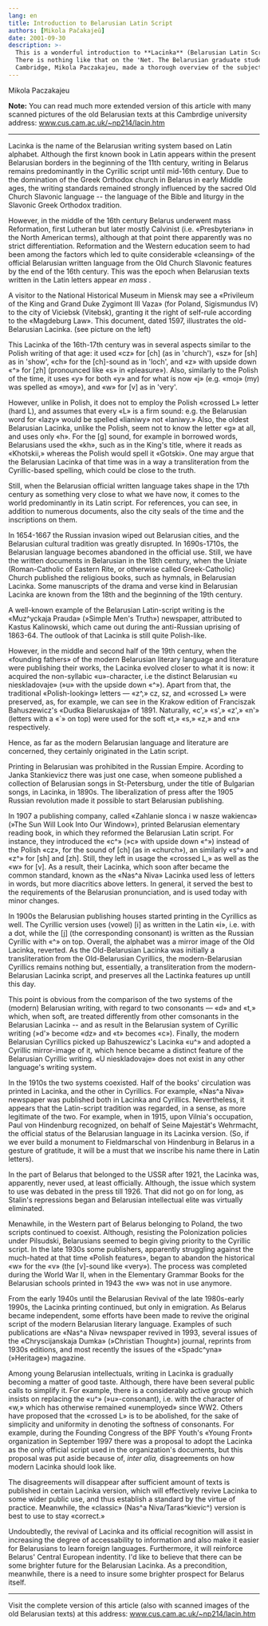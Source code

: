 ```yaml
---
lang: en
title: Introduction to Belarusian Latin Script
authors: [Mikola Pačakajeŭ]
date: 2001-09-30
description: >-
  This is a wonderful introduction to **Lacinka** (Belarusian Latin Script) .
  There is nothing like that on the 'Net. The Belarusian graduate student from
  Cambridge, Mikola Paczakajeu, made a thorough overview of the subject.
---
```



Mikola Paczakajeu

<strong>Note:</strong> You can read much more extended version of this article with many scanned pictures of the old Belarusian texts at this Cambrdige university address: <a href=»http://www.cus.cam.ac.uk/~np214/lacin.htm»>www.cus.cam.ac.uk/~np214/lacin.htm</a>

<hr />

Lacinka is the name of the Belarusian writing system based on Latin alphabet. Although the first known book in Latin appears within the present Belarusian borders in the beginning of the 11th century, writing in Belarus remains predominantly in the Cyrillic script until mid-16th century. Due to the domination of the Greek Orthodox church in Belarus in early Middle ages, the writing standards remained strongly influenced by the sacred Old Church Slavonic language -- the language of the Bible and liturgy in the Slavonic Greek Orthodox tradition.

However, in the middle of the 16th century Belarus underwent mass Reformation, first Lutheran but later mostly Calvinist (i.e. «Presbyterian» in the North American terms), although at that point there apparently was no strict differentiation. Reformation and the Western education seem to had been among the factors which led to quite considerable «cleansing» of the official Belarusian written language from the Old Church Slavonic features by the end of the 16th century. This was the epoch when Belarusian texts written in the Latin letters appear  *en mass* .

A visitor to the National Historical Museum in Miensk may see a «Privileum of the King and Grand Duke Zygimont III Vaza» (for Poland, Sigismundus IV) to the city of Viciebsk (Vitebsk), granting it the right of self-rule according to the «Magdeburg Law». This document, dated 1597, illustrates the old-Belarusian Lacinka. (see picture on the left)

This Lacinka of the 16th-17th century was in several aspects similar to the Polish writing of that age: it used «cz» for [ch] (as in 'church'), «sz» for [sh] as in 'show', «ch» for the [ch]-sound as in 'loch', and «z» with upside down «^» for [zh] (pronounced like «s» in «pleasure»). Also, similarly to the Polish of the time, it uses «y» for both «y» and for what is now «j» (e.g. «moj» (my) was spelled as «moy»), and «w» for [v] as in 'very'.

However, unlike in Polish, it does not to employ the Polish «crossed L» letter (hard L), and assumes that every «L» is a firm sound: e.g. the Belarusian word for «lazy» would be spelled «lianiwy» not «laniwy.» Also, the oldest Belarusian Lacinka, unlike the Polish, seem not to know the letter «g» at all, and uses only «h». For the [g] sound, for example in borrowed words, Belarusians used the «kh», such as in the King's title, where it reads as «Khotskii,» whereas the Polish would spell it «Gotski». One may argue that the Belarusian Lacinka of that time was in a way a transliteration from the Cyrillic-based spelling, which could be close to the truth.

Still, when the Belarusian official written language takes shape in the 17th century as something very close to what we have now, it comes to the world predominantly in its Latin script. For references, you can see, in addition to numerous documents, also the city seals of the time and the inscriptions on them.

In 1654-1667 the Russian invasion wiped out Belarusian cities, and the Belarusian cultural tradition was greatly disrupted. In 1690s-1710s, the Belarusian language becomes abandoned in the official use. Still, we have the written documents in Belarusian in the 18th century, when the Uniate (Roman-Catholic of Eastern Rite, or otherwise called Greek-Catholic) Church published the religious books, such as hymnals, in Belarusian Lacinka. Some manuscripts of the drama and verse kind in Belarusian Lacinka are known from the 18th and the beginning of the 19th century.

A well-known example of the Belarusian Latin-script writing is the «Muz^yckaja Prauda» (»Simple Men's Truth») newspaper, attributed to Kastus Kalinowski, which came out during the anti-Russian uprising of 1863-64. The outlook of that Lacinka is still quite Polish-like.

However, in the middle and second half of the 19th century, when the «founding fathers» of the modern Belarusian literary language and literature were publishing their works, the Lacinka evolved closer to what it is now: it acquired the non-syllabic «u»-character, i.e the distinct Belarusian «u nieskladovaje» (»u» with the upside down «^»). Apart from that, the traditional «Polish-looking» letters — «z^,» cz, sz, and «crossed L» were preserved, as, for example, we can see in the Krakow edition of Franciszak Bahuszewicz's «Dudka Bielaruskaja» of 1891. Naturally, «c',» «s',» «z',» «n'» (letters with a «`» on top) were used for the soft «t,» «s,» «z,» and «n» respectively.

Hence, as far as the modern Belarusian language and literature are concerned, they certainly originated in the Latin script.

Printing in Belarusian was prohibited in the Russian Empire. Acording to Janka Stankievicz there was just one case, when someone published a collection of Belarusian songs in St-Petersburg, under the title of Bulgarian songs, in Lacinka, in 1890s. The liberalization of press after the 1905 Russian revolution made it possible to start Belarusian publishing.

In 1907 a publishing company, called «Zahlanie slonca i w nasze wakienca» (»The Sun Will Look Into Our Window»), printed Belarusian elementary reading book, in which they reformed the Belarusian Latin script. For instance, they introduced the «c^» (»c» with upside down «^») instead of the Polish «cz», for the sound of [ch] (as in «church»), an similarly «s^» and «z^» for [sh] and [zh]. Still, they left in usage the «crossed L,» as well as the «w» for [v]. As a result, their Lacinka, which soon after became the common standard, known as the «Nas^a Niva» Lacinka used less of letters in words, but more diacritics above letters. In general, it served the best to the requirements of the Belarusian pronunciation, and is used today with minor changes.

In 1900s the Belarusian publishing houses started printing in the Cyrillics as well. The Cyrillic version uses (vowel) [i] as written in the Latin «i», i.e. with a dot, while the [j] (the corresponding consonant) is written as the Russian Cyrillic with «^» on top. Overall, the alphabet was a mirror image of the Old Lacinka, reverted. As the Old-Belarusian Lacinka was initially a transliteration from the Old-Belarusian Cyrillics, the modern-Belarusian Cyrillics remains nothing but, essentially, a transliteration from the modern-Belarusian Lacinka script, and preserves all the Lactinka features up untill this day.

This point is obvious from the comparison of the two systems of the (modern) Belarusian writing, with regard to two consonants — «d» and «t,» which, when soft, are treated differently from other comsonants in the Belarusian Lacinka -- and as result in the Belarusian system of Cyrillic writing (»d'» become «dz» and «t» becomes «c»). Finally, the modern Belarusian Cyrillics picked up Bahuszewicz's Lacinka «u^» and adopted a Cyrillic mirror-image of it, which hence became a distinct feature of the Belarusian Cyrillic writing. «U nieskladovaje» does not exist in any other language's writing system.

In the 1910s the two systems coexisted. Half of the books' circulation was printed in Lacinka, and the other in Cyrillics. For example, «Nas^a Niva» newspaper was published both in Lacinka and Cyrillics. Nevertheless, it appears that the Latin-script tradition was regarded, in a sense, as more legitimate of the two. For example, when in 1915, upon Vilnia's occupation, Paul von Hindenburg recognized, on behalf of Seine Majestät's Wehrmacht, the official status of the Belarusian language in its Lacinka version. (So, if we ever build a monument to Fieldmarschal von Hindenburg in Belarus in a gesture of gratitude, it will be a must that we inscribe his name there in Latin letters).

In the part of Belarus that belonged to the USSR after 1921, the Lacinka was, apparently, never used, at least officially. Although, the issue which system to use was debated in the press till 1926. That did not go on for long, as Stalin's repressions began and Belarusian intellectual elite was virtually eliminated.

Menawhile, in the Western part of Belarus belonging to Poland, the two scripts continued to coexist. Although, resisting the Polonization policies under Pilsudski, Belarusians seemed to begin giving priority to the Cyrillic script. In the late 1930s some publishers, apparently struggling against the much-hated at that time «Polish features», began to abandon the historical «w» for the «v» (the [v]-sound like «very»). The process was completed during the World War II, when in the Elementary Grammar Books for the Belarusian schools printed in 1943 the «w» was not in use anymore.

From the early 1940s until the Belarusian Revival of the late 1980s-early 1990s, the Lacinka printing continued, but only in emigration. As Belarus became independent, some efforts have been made to revive the original script of the modern Belarusian literary language. Examples of such publications are «Nas^a Niva» newspaper revived in 1993, several issues of the «Chryscijanskaja Dumka» (»Christian Thought») journal, reprints from 1930s editions, and most recently the issues of the «Spadc^yna» (»Heritage») magazine.

Among young Belarusian intellectuals, writing in Lacinka is gradually becoming a matter of good taste. Although, there have been several public calls to simplify it. For example, there is a considerably active group which insists on replacing the «u^» (»u»-consonant), i.e. with the character of «w,» which has otherwise remained «unemployed» since WW2. Others have proposed that the «crossed L» is to be abolished, for the sake of simplicity and uniformity in denoting the softness of consonants. For example, during the Founding Congress of the BPF Youth's «Young Front» organization in September 1997 there was a proposal to adopt the Lacinka as the only official script used in the organization's documents, but this proposal was put aside because of,  *inter alia,*  disagreements on how modern Lacinka should look like.

The disagreements will disappear after sufficient amount of texts is published in certain Lacinka version, which will effectively revive Lacinka to some wider public use, and thus establish a standard by the virtue of practice. Meanwhile, the «classic» (Nas^a Niva/Taras^kievic^) version is best to use to stay «correct.»

Undoubtedly, the revival of Lacinka and its official recognition will assist in increasing the degree of accessability to information and also make it easier for Belarusians to learn foreign languages. Furthermore, it will reinforce Belarus' Central European indentity. I'd like to believe that there can be some brighter future for the Belarusian Lacinka. As a precondition, meanwhile, there is a need to insure some brighter prospect for Belarus itself.

<hr />

Visit the complete version of this article (also with scanned images of the old Belarusian texts) at this address: <a href=»http://www.cus.cam.ac.uk/~np214/lacin.htm»>www.cus.cam.ac.uk/~np214/lacin.htm</a>
